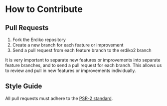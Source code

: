 # How to Contribute

## Pull Requests

1. Fork the Erdiko repository
2. Create a new branch for each feature or improvement
3. Send a pull request from each feature branch to the erdiko2 branch

It is very important to separate new features or improvements into separate feature branches, and to send a
pull request for each branch. This allows us to review and pull in new features or improvements individually.

## Style Guide

All pull requests must adhere to the [PSR-2 standard](https://github.com/php-fig/fig-standards/blob/master/accepted/PSR-2-coding-style-guide.md).
